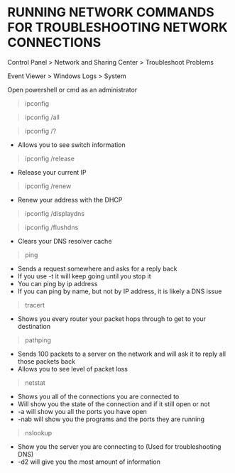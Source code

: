 # RUNNING NETWORK COMMANDS FOR TROUBLESHOOTING NETWORK CONNECTIONS

Control Panel > Network and Sharing Center > Troubleshoot Problems

Event Viewer > Windows Logs > System

Open powershell or cmd as an administrator

>ipconfig

>ipconfig /all

>ipconfig /?
- Allows you to see switch information

>ipconfig /release
- Release your current IP

>ipconfig /renew
- Renew your address with the DHCP

>ipconfig /displaydns

>ipconfig /flushdns
- Clears your DNS resolver cache

>ping
- Sends a request somewhere and asks for a reply back
- If you use -t it will keep going until you stop it
- You can ping by ip address
- If you can ping by name, but not by IP address, it is likely a DNS issue

>tracert
- Shows you every router your packet hops through to get to your destination

>pathping
- Sends 100 packets to a server on the network and will ask it to reply all those packets back
- Allows you to see level of packet loss

>netstat
- Shows you all of the connections you are connected to
- Will show you the state of the connection and if it still open or not
- -a will show you all the ports you have open
- -nab will show you the programs and the ports they are running

>nslookup
- Show you the server you are connecting to (Used for troubleshooting DNS)
- -d2 will give you the most amount of information


